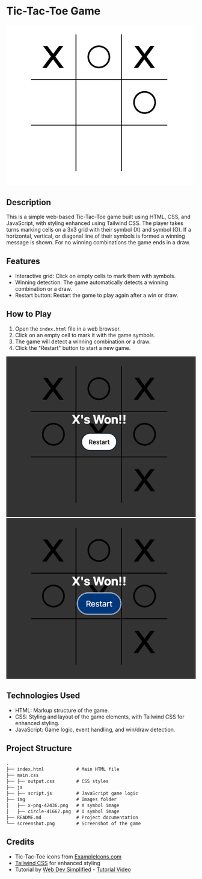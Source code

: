 # Tic-Tac-Toe Game

![Tic-Tac-Toe Screenshot](p.png)

## Description

This is a simple web-based Tic-Tac-Toe game built using HTML, CSS, and JavaScript, with styling enhanced using Tailwind CSS. The player takes turns marking cells on a 3x3 grid with their symbol (X) and symbol (O). If a horizontal, vertical, or diagonal line of their symbols is formed a winning message is shown. For no winning combinations the game ends in a draw.

## Features

- Interactive grid: Click on empty cells to mark them with symbols.
- Winning detection: The game automatically detects a winning combination or a draw.
- Restart button: Restart the game to play again after a win or draw.

## How to Play

1. Open the `index.html` file in a web browser.
2. Click on an empty cell to mark it with the game symbols. 
4. The game will detect a winning combination or a draw.
5. Click the "Restart" button to start a new game.

![Tic-Tac-Toe Screenshot](i.png)
![Tic-Tac-Toe Screenshot](c.png)

## Technologies Used

- HTML: Markup structure of the game.
- CSS: Styling and layout of the game elements, with Tailwind CSS for enhanced styling.
- JavaScript: Game logic, event handling, and win/draw detection.

## Project Structure

```
.
├── index.html            # Main HTML file
├── main.css              
├── ├── output.css        # CSS styles
├── js
├── ├── script.js         # JavaScript game logic
├── img                   # Images folder
│   ├── x-png-42436.png   # X symbol image
│   ├── circle-41667.png  # O symbol image
├── README.md             # Project documentation
└── screenshot.png        # Screenshot of the game
```

## Credits

- Tic-Tac-Toe icons from [ExampleIcons.com](https://www.exampleicons.com/)
- [Tailwind CSS](https://tailwindcss.com/) for enhanced styling
- Tutorial by [Web Dev Simplified](https://www.youtube.com/channel/UC1234567890abcdef) - [Tutorial Video](https://www.youtube.com/watch?v=Y-GkMjUZsmM)
